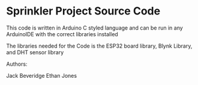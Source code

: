 # Sprinkler Project Source Code
This code is written in Arduino C styled language and can be run in any ArduinoIDE with the correct libraries installed

The libraries needed for the Code is the ESP32 board library, Blynk Library, and DHT sensor library


Authors:

Jack Beveridge
Ethan Jones
